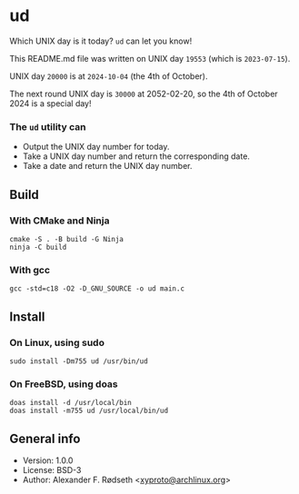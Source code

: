 # ud

Which UNIX day is it today? `ud` can let you know!

This README.md file was written on UNIX day `19553` (which is `2023-07-15`).

UNIX day `20000` is at `2024-10-04` (the 4th of October).

The next round UNIX day is `30000` at 2052-02-20, so the 4th of October 2024 is a special day!

### The `ud` utility can

* Output the UNIX day number for today.
* Take a UNIX day number and return the corresponding date.
* Take a date and return the UNIX day number.

## Build

### With CMake and Ninja

    cmake -S . -B build -G Ninja
    ninja -C build

### With gcc

    gcc -std=c18 -O2 -D_GNU_SOURCE -o ud main.c

## Install

### On Linux, using sudo

    sudo install -Dm755 ud /usr/bin/ud

### On FreeBSD, using doas

    doas install -d /usr/local/bin
    doas install -m755 ud /usr/local/bin/ud

## General info

* Version: 1.0.0
* License: BSD-3
* Author: Alexander F. Rødseth &lt;xyproto@archlinux.org&gt;
